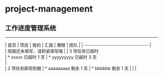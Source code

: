 # project-management

## 工作进度管理系统




-----------------------------------------
| 首页 | 项目 | 我的 | 汇报 | 鹰眼 | 团队 |
|      ---------------------------------
|    
|    周报还未填写，请抓紧填写哦
|
|    3 项任务已超时                                   
|    * xxxxx 已超时 1 天
|    * yyyyyyyyy 已超时 3 天                     
|                                       
|    2 项任务即将到期
|    * aaaaaaaaa 剩余 1 天
|    * bbbbbb 剩余 1 天
|
|
|

